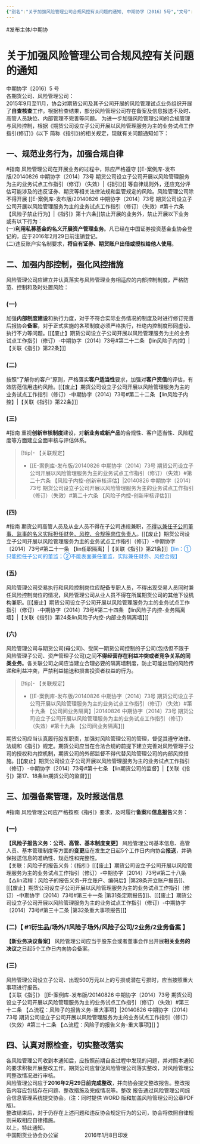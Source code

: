 ```yaml
---
{"‌‌‌‌别名":"关于加强风险管理公司合规风控有关问题的通知, 中期协字〔2016〕5号","‌‌‌‌文号":"中期协字[2016]5号","‌‌‌‌‌‌‌‌发布时间":"2016.01.08","发布机构":"中期协","效力":"现行有效","领域":"场外衍生品, 风险子","dg-publish":true,"created":"2023-08-11T21:30","updated":"2023-10-18T12:33","permalink":"/e/20160108-2016-5/","dgPassFrontmatter":true}
---
```


#发布主体/中期协   
# 关于加强风险管理公司合规风控有关问题的通知  
中期协字〔2016〕5 号  
各期货公司、风险管理公司：  
2015年9月至11月，协会对期货公司及其子公司开展的风险管理试点业务组织开展了**自查核查**工作。根据检查结果，部分风险管理公司存在备案及信息报送不及时、高管人员缺位、内部管理不完善等问题。 为进一步加强风险管理公司的合规管理与风险控制，根据《期货公司设立子公司开展以风险管理服务为主的业务试点工作指引(修订)》(以下 简称《指引》)的相关规定，现就有关问题通知如下：  
## 一、规范业务行为，加强合规自律  
#指南
风险管理公司在开展业务的过程中，除应严格遵守 [[E-案例库-发布版/20140826 中期协字〔2014〕73号 期货公司设立子公司开展以风险管理服务为主的业务试点工作指引（修订）（失效）\|《指引》]] 等自律规则外，还应充分评估可能涉及的违反证券、期货等相关法律法规和监管规定的风险。风险管理公司除不得开展 [[E-案例库-发布版/20140826 中期协字〔2014〕73号 期货公司设立子公司开展以风险管理服务为主的业务试点工作指引（修订）（失效）#第十六条 【风险子禁止行为】\|《指引》第十六条]]禁止开展的‌‌‌‌业务外，禁止开展以下业务或有以下行为：  
(一)**利用私募基金的名义开展资产管理业务**。凡已经在中国证券投资基金业协会登记的，应于2016年2月29日前注销登记。  
(二)违反账户实名制要求，**将自有证券、期货账户出借或授权给他人使用**。  
## 二、加强内部控制，强化风控措施  
风险管理公司应建立并认真落实与风险管理业务相适应的内部控制制度，严格防范、控制和及时处置风险：  
### (一)
加强**内部制度建设**和执行力度，对于不符合实际业务情况的制度及时进行修订完善后报协会**备案**，对于正式实施的各项制度必须严格执行，杜绝内控制度形同虚设、执行不力等问题。[[【废止】期货公司设立子公司开展以风险管理服务为主的业务试点工作指引（修订）-中期协字〔2014〕73号#第二十二条 【lin风险子内控】\|【关联《指引》第22条】]]  
### (二)
按照“了解你的客户”原则，严格落实**客户适当性**要求，加强对**客户资信**的评估，有效防范信用违约风险。[[【废止】期货公司设立子公司开展以风险管理服务为主的业务试点工作指引（修订）-中期协字〔2014〕73号#第二十二条 【lin风险子内控】\|【关联《指引》第22条】]]  
### (三)
#指南
重视**创新审核制度**建设，对**新业务或新产品**的合规性、客户适当性、风险程度等方面建立全面审核与评估体系。
>[!tip]- 【关联规定】 
> - [[E-案例库-发布版/20140826 中期协字〔2014〕73号 期货公司设立子公司开展以风险管理服务为主的业务试点工作指引（修订）（失效）#第二十六条 【风险子内控-创新审核评估】\|20140826 中期协字〔2014〕73号 期货公司设立子公司开展以风险管理服务为主的业务试点工作指引（修订）（失效）#第二十六条 【风险子内控-创新审核评估】]]  
### (四)
#指南
期货公司高管人员及从业人员不得在子公司违规兼职，<u>不得以兼任子公司董事、监事的名义实际担任财务、风控、合规等岗位负责人</u>。[[【废止】期货公司设立子公司开展以风险管理服务为主的业务试点工作指引（修订）-中期协字〔2014〕73号#第二十一条 【lin任职隔离】\|【关联《指引》第21条】]]<font color=#2485E3>【lin：①只能担任子公司的董监；②不能表面兼任董监，实际兼任财务、风控合规】</font>  
### (五)
风险管理公司交易执行和风险控制岗位应配备专职人员，不得出现交易人员同时兼任风险控制岗位的情况，风险管理公司从业人员不得在所属期货公司的其他下设机构兼职。[[【废止】期货公司设立子公司开展以风险管理服务为主的业务试点工作指引（修订）-中期协字〔2014〕73号#第二十四条 【lin风险子内控-业务隔离墙】\|【关联《指引》第24条lin风险子内控-内部业务隔离墙】]]  
### (六)
风险管理公司与期货公司(母公司)、受同一期货公司控制‌‌‌‌的子公司(包括但不限于风险管理子公司、资产管理子公司)之间**不得经营存在利益冲突或者竞争关系的同类业务**。各关联公司之间应当建立合理必要的隔离墙制度，防止可能出现的风险传递和利益冲突，严禁利益输送和损害投资者权益的行为。
>[!tip]- 【关联规定】 
> - [[E-案例库-发布版/20140826 中期协字〔2014〕73号 期货公司设立子公司开展以风险管理服务为主的业务试点工作指引（修订）（失效）#第十九条 【公司间业务隔离】\|20140826 中期协字〔2014〕73号 期货公司设立子公司开展以风险管理服务为主的业务试点工作指引（修订）（失效）#第十九条 【公司间业务隔离】]]  

期货公司应当认真履行股东职责，加强对风险管理公司的管理，督促其遵守法律、法规和《指引》规定。期货公司应当在合法合规的前提下建立完善对风险管理子公司的授权和内控机制，期货公司的外部监督不得代替风险管理公司的内部风控措施。[[【废止】期货公司设立子公司开展以风险管理服务为主的业务试点工作指引（修订）-中期协字〔2014〕73号#第十七条 【lin期货公司的监督】\|【关联《指引》第17、18条lin期货公司的监督】]]  
## 三、加强备案管理，及时报送信息  
#指南
风险管理公司应严格按照《指引》要求，及时履行**备案**和**信息报告**义务：  
### (一)
**【风险子报告义务：公司、高管、基本制度变更】** 风险管理公司基本信息、高管人员、基本管理制度等方面的**变更**应在发生之日起5个工作日内向协会**报送**，并确保报送信息的准确性、规范性和完整性。  
【关联：风险子的报告义务：《指引》[[【废止】期货公司设立子公司开展以风险管理服务为主的业务试点工作指引（修订）-中期协字〔2014〕73号#第二十八条 【△lin流程：风险子的报告义务-开立账户、编码后】\|第28条开立账户报告]]、[[【废止】期货公司设立子公司开展以风险管理服务为主的业务试点工作指引（修订）-中期协字〔2014〕73号#第三十一条 \|第31条定期报告】]]、[[【废止】期货公司设立子公司开展以风险管理服务为主的业务试点工作指引（修订）-中期协字〔2014〕73号#第三十二条 \|第32条重大事项报告]]】  
### (二)【 #1衍生品/场外/1风险子场外/风险子公司/2业务/2业务备案 】
**【新业务决议备案】** 风险管理公司应当于股东会或者董事会作出开展**相关业务的决议**之日起5个工作日内向协会备案。  
### (三)
风险管理公司设立子公司、出现500万元以上的亏损或潜在亏损时，应当按照重大事项进行报告。  
【关联《指引》 [[E-案例库-发布版/20140826 中期协字〔2014〕73号 期货公司设立子公司开展以风险管理服务为主的业务试点工作指引（修订）（失效）#第三十二条 【△流程：风险子的报告义务-重大事项】\|20140826 中期协字〔2014〕73号 期货公司设立子公司开展以风险管理服务为主的业务试点工作指引（修订）（失效）#第三十二条 【△流程：风险子的报告义务-重大事项】]] 】  
## 四、认真对照检查，切实整改落实  
各风险管理公司收到本通知后，应按照前期自查过程中发现的问‌‌‌‌题，并对照本通知的要求积极开展整改工作。期货公司应督促风险管理公司落实整改，对风险管理公司整改情况进行审核。  
风险管理公司应于**2016年2月29日前完成整改**，并向协会提交整改报告。整改报告内容应包括存在问题、整改措施及完成情况等。整改 报告通过风险管理公司综合信息管理系统提交协会。(注：同时提供 WORD 版和加盖风险管理公司公章PDF版)。  
整改结束后，对于仍存在上述问题和违反协会规定行为的公司，协会将依照自律规则采取相应自律措施。  
以上，特此通知。  
中国期货业协会办公室                  2016年1月8日印发